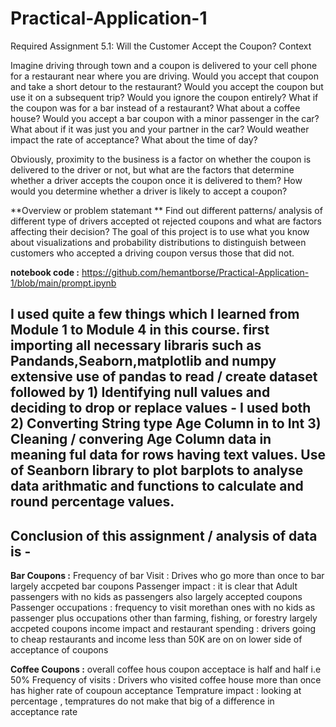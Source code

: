 # Practical-Application-1
Required Assignment 5.1: Will the Customer Accept the Coupon?
Context

Imagine driving through town and a coupon is delivered to your cell phone for a restaurant near where you are driving. Would you accept that coupon and take a short detour to the restaurant? Would you accept the coupon but use it on a subsequent trip? Would you ignore the coupon entirely? What if the coupon was for a bar instead of a restaurant? What about a coffee house? Would you accept a bar coupon with a minor passenger in the car? What about if it was just you and your partner in the car? Would weather impact the rate of acceptance? What about the time of day?

Obviously, proximity to the business is a factor on whether the coupon is delivered to the driver or not, but what are the factors that determine whether a driver accepts the coupon once it is delivered to them? How would you determine whether a driver is likely to accept a coupon?

**Overview or problem statemant **
Find out different patterns/ analysis of different type of drivers accepted ot rejected coupons and what are factors affecting their decision?
The goal of this project is to use what you know about visualizations and probability distributions to distinguish between customers who accepted a driving coupon versus those that did not.

**notebook code :** https://github.com/hemantborse/Practical-Application-1/blob/main/prompt.ipynb

**I used quite a few things which I learned from Module 1 to Module 4 in this course.
first importing all necessary libraris such as Pandands,Seaborn,matplotlib and numpy
extensive use of pandas to read / create dataset followed by 
    1) Identifying null values and deciding to drop or replace values - I used both
    2) Converting String type Age Column in to Int
    3) Cleaning / convering Age Column data in meaning ful data for rows having text values.
Use of Seanborn library to plot barplots to analyse data
arithmatic and functions to calculate and round percentage values.**
------------------------------------------------------------------------------------------------------------
Conclusion of this assignment / analysis of data is - 
------------------------------------------------------------------------------------------------------------

**Bar Coupons :**
Frequency of bar Visit : Drives who go more than once to bar largely accpeted bar coupons
Passenger impact : it is clear that Adult passengers with no kids as passengers also largely accepted coupons
Passenger occupations : frequency to visit morethan ones with no kids as passenger plus occupations other than farming, fishing, or forestry largely accpeted coupons
income impact and restaurant spending : drivers going to cheap restaurants and income less than 50K are on on lower side of acceptance of coupons

**Coffee Coupons :**
overall coffee hous coupon acceptace is half and half i.e 50%
Frequency of visits : Drivers who visited coffee house more than once has higher rate of coupoun acceptance
Temprature impact : looking at percentage , tempratures do not make that big of a difference in acceptance rate
